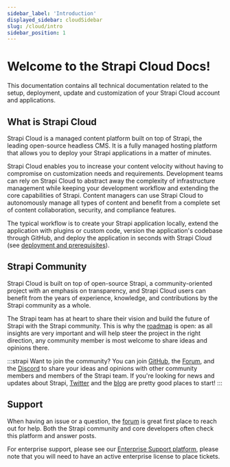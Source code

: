 ```yaml
---
sidebar_label: 'Introduction'
displayed_sidebar: cloudSidebar
slug: /cloud/intro
sidebar_position: 1
---
```


# Welcome to the Strapi Cloud Docs!

This documentation contains all technical documentation related to the setup, deployment, update and customization of your Strapi Cloud account and applications.

## What is Strapi Cloud

Strapi Cloud is a managed content platform built on top of Strapi, the leading open-source headless CMS. It is a fully managed hosting platform that allows you to deploy your Strapi applications in a matter of minutes.

Strapi Cloud enables you to increase your content velocity without having to compromise on customization needs and requirements. Development teams can rely on Strapi Cloud to abstract away the complexity of infrastructure management while keeping your development workflow and extending the core capabilities of Strapi. Content managers can use Strapi Cloud to autonomously manage all types of content and benefit from a complete set of content collaboration, security, and compliance features.

The typical workflow is to create your Strapi application locally, extend the application with plugins or custom code, version the application's codebase through GitHub, and deploy the application in seconds with Strapi Cloud (see [deployment and prerequisites](/cloud/getting-started/deployment#prerequisites)).

## Strapi Community

Strapi Cloud is built on top of open-source Strapi, a community-oriented project with an emphasis on transparency, and Strapi Cloud users can benefit from the years of experience, knowledge, and contributions by the Strapi community as a whole. 

The Strapi team has at heart to share their vision and build the future of Strapi with the Strapi community. This is why the [roadmap](https://feedback.strapi.io) is open: as all insights are very important and will help steer the project in the right direction, any community member is most welcome to share ideas and opinions there.

:::strapi Want to join the community?
You can join [GitHub](https://github.com/strapi/strapi), the [Forum](https://forum.strapi.io/), and the [Discord](https://discord.strapi.io) to share your ideas and opinions with other community members and members of the Strapi team. If you're looking for news and updates about Strapi, [Twitter](https://twitter.com/strapijs) and the [blog](https://strapi.io/blog) are pretty good places to start!
:::

## Support

When having an issue or a question, the [forum](https://forum.strapi.io) is great first place to reach out for help. Both the Strapi community and core developers often check this platform and answer posts.

For enterprise support, please see our [Enterprise Support platform](https://support.strapi.io/support/home), please note that you will need to have an active enterprise license to place tickets.
